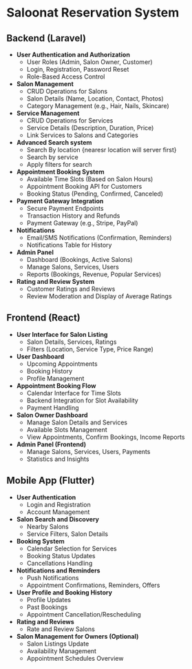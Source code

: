 # Saloonat Reservation System

## Backend (Laravel)

- **User Authentication and Authorization**
  - User Roles (Admin, Salon Owner, Customer)
  - Login, Registration, Password Reset
  - Role-Based Access Control
- **Salon Management**
  - CRUD Operations for Salons
  - Salon Details (Name, Location, Contact, Photos)
  - Category Management (e.g., Hair, Nails, Skincare)
- **Service Management**
  - CRUD Operations for Services
  - Service Details (Description, Duration, Price)
  - Link Services to Salons and Categories
- **Advanced Search system**
  - Search By location {nearesr location will server first}
  - Search by service
  - Apply filters for search
- **Appointment Booking System**
  - Available Time Slots (Based on Salon Hours)
  - Appointment Booking API for Customers
  - Booking Status (Pending, Confirmed, Canceled)
- **Payment Gateway Integration**
  - Secure Payment Endpoints
  - Transaction History and Refunds
  - Payment Gateway (e.g., Stripe, PayPal)
- **Notifications**
  - Email/SMS Notifications (Confirmation, Reminders)
  - Notifications Table for History
- **Admin Panel**
  - Dashboard (Bookings, Active Salons)
  - Manage Salons, Services, Users
  - Reports (Bookings, Revenue, Popular Services)
- **Rating and Review System**
  - Customer Ratings and Reviews
  - Review Moderation and Display of Average Ratings

## Frontend (React)

- **User Interface for Salon Listing**
  - Salon Details, Services, Ratings
  - Filters (Location, Service Type, Price Range)
- **User Dashboard**
  - Upcoming Appointments
  - Booking History
  - Profile Management
- **Appointment Booking Flow**
  - Calendar Interface for Time Slots
  - Backend Integration for Slot Availability
  - Payment Handling
- **Salon Owner Dashboard**
  - Manage Salon Details and Services
  - Available Slots Management
  - View Appointments, Confirm Bookings, Income Reports
- **Admin Panel (Frontend)**
  - Manage Salons, Services, Users, Payments
  - Statistics and Insights

## Mobile App (Flutter)

- **User Authentication**
  - Login and Registration
  - Account Management
- **Salon Search and Discovery**
  - Nearby Salons
  - Service Filters, Salon Details
- **Booking System**
  - Calendar Selection for Services
  - Booking Status Updates
  - Cancellations Handling
- **Notifications and Reminders**
  - Push Notifications
  - Appointment Confirmations, Reminders, Offers
- **User Profile and Booking History**
  - Profile Updates
  - Past Bookings
  - Appointment Cancellation/Rescheduling
- **Rating and Reviews**
  - Rate and Review Salons
- **Salon Management for Owners (Optional)**
  - Salon Listings Update
  - Availability Management
  - Appointment Schedules Overview
